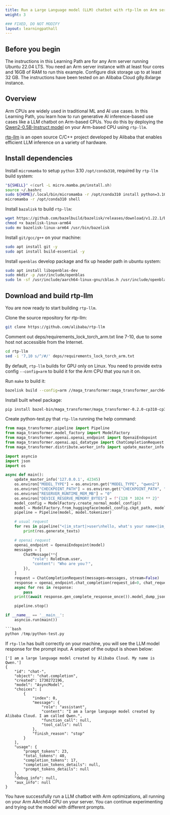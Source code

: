 ```yaml
---
title: Run a Large Language model (LLM) chatbot with rtp-llm on Arm servers
weight: 3

### FIXED, DO NOT MODIFY
layout: learningpathall
---
```


## Before you begin
The instructions in this Learning Path are for any Arm server running Ubuntu 22.04 LTS. You need an Arm server instance with at least four cores and 16GB of RAM to run this example. Configure disk storage up to at least 32 GB. The instructions have been tested on an Alibaba Cloud g8y.8xlarge instance.

## Overview

Arm CPUs are widely used in traditional ML and AI use cases. In this Learning Path, you learn how to run generative AI inference-based use cases like a LLM chatbot on Arm-based CPUs. You do this by deploying the [Qwen2-0.5B-Instruct model](https://huggingface.co/Qwen/Qwen2-0.5B-Instruct) on your Arm-based CPU using `rtp-llm`.

[rtp-llm](https://github.com/alibaba/rtp-llm) is an open source C/C++ project developed by Alibaba that enables efficient LLM inference on a variety of hardware. 
 
## Install dependencies 

Install `micromamba` to setup `python` 3.10 `/opt/conda310`, required by `rtp-llm` build system:

```bash
"${SHELL}" <(curl -L micro.mamba.pm/install.sh)
source ~/.bashrc
sudo ${HOME}/.local/bin/micromamba -r /opt/conda310 install python=3.10
micromamba -r /opt/conda310 shell
```

Install `bazalisk` to build `rtp-llm`:

```bash
wget https://github.com/bazelbuild/bazelisk/releases/download/v1.22.1/bazelisk-linux-arm64
chmod +x bazelisk-linux-arm64
sudo mv bazelisk-linux-arm64 /usr/bin/bazelisk
```

Install `git/gcc/g++` on your machine:

```bash
sudo apt install git -y
sudo apt install build-essential -y
```

Install `openblas` develop package and fix up header path in ubuntu system:

```bash
sudo apt install libopenblas-dev
sudo mkdir -p /usr/include/openblas
sudo ln -sf /usr/include/aarch64-linux-gnu/cblas.h /usr/include/openblas/cblas.h
```

## Download and build rtp-llm

You are now ready to start building `rtp-llm`. 

Clone the source repository for rtp-llm:

```bash
git clone https://github.com/alibaba/rtp-llm
```

Comment out deps/requirements_lock_torch_arm.txt line 7-10, due to some host not accessible from the Internet.

```bash
cd rtp-llm
sed -i '7,10 s/^/#/' deps/requirements_lock_torch_arm.txt
```

By default, `rtp-llm` builds for GPU only on Linux. You need to provide extra config `--config=arm` to build it for the Arm CPU that you run it on.

Run `make` to build it:

```bash
bazelisk build --config=arm //maga_transformer:maga_transformer_aarch64
```

Install built wheel package:

```bash
pip install bazel-bin/maga_transformer/maga_transformer-0.2.0-cp310-cp310-linux_aarch64.whl
```

Create python-test.py that `rtp-llm` running the help command:

```python
from maga_transformer.pipeline import Pipeline
from maga_transformer.model_factory import ModelFactory
from maga_transformer.openai.openai_endpoint import OpenaiEndopoint
from maga_transformer.openai.api_datatype import ChatCompletionRequest, ChatMessage, RoleEnum
from maga_transformer.distribute.worker_info import update_master_info

import asyncio
import json
import os

async def main():
    update_master_info('127.0.0.1', 42345)
    os.environ["MODEL_TYPE"] = os.environ.get("MODEL_TYPE", "qwen2")
    os.environ["CHECKPOINT_PATH"] = os.environ.get("CHECKPOINT_PATH", "Qwen/Qwen2-0.5B-Instruct")
    os.environ["RESERVER_RUNTIME_MEM_MB"] = "0"
    os.environ["DEVICE_RESERVE_MEMORY_BYTES"] = f"{128 * 1024 ** 2}"
    model_config = ModelFactory.create_normal_model_config()
    model = ModelFactory.from_huggingface(model_config.ckpt_path, model_config=model_config)
    pipeline = Pipeline(model, model.tokenizer)

    # usual request
    for res in pipeline("<|im_start|>user\nhello, what's your name<|im_end|>\n<|im_start|>assistant\n", max_new_tokens = 100):
        print(res.generate_texts)

    # openai request
    openai_endpoint = OpenaiEndopoint(model)
    messages = [
        ChatMessage(**{
            "role": RoleEnum.user,
            "content": "Who are you？",
        }),
    ]
    request = ChatCompletionRequest(messages=messages, stream=False)
    response = openai_endpoint.chat_completion(request_id=0, chat_request=request, raw_request=None)
    async for res in response:
        pass
    print((await response.gen_complete_response_once()).model_dump_json(indent=4))

    pipeline.stop()

if __name__ == '__main__':
    asyncio.run(main())

```bash
python /tmp/python-test.py
```

If `rtp-llm` has built correctly on your machine, you will see the LLM model response for the prompt input. A snippet of the output is shown below:

```output
['I am a large language model created by Alibaba Cloud. My name is Qwen.']
{
    "id": "chat-",
    "object": "chat.completion",
    "created": 1730272196,
    "model": "AsyncModel",
    "choices": [
        {
            "index": 0,
            "message": {
                "role": "assistant",
                "content": "I am a large language model created by Alibaba Cloud. I am called Qwen.",
                "function_call": null,
                "tool_calls": null
            },
            "finish_reason": "stop"
        }
    ],
    "usage": {
        "prompt_tokens": 23,
        "total_tokens": 40,
        "completion_tokens": 17,
        "completion_tokens_details": null,
        "prompt_tokens_details": null
    },
    "debug_info": null,
    "aux_info": null
}
```


You have successfully run a LLM chatbot with Arm optimizations, all running on your Arm AArch64 CPU on your server. You can continue experimenting and trying out the model with different prompts.

